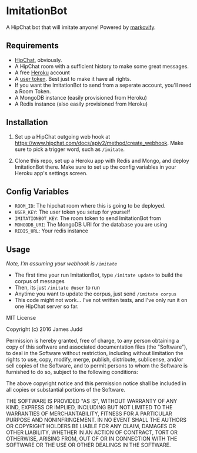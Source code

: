 # ImitationBot

A HipChat bot that will imitate anyone! Powered by [markovify](https://github.com/jsvine/markovify).

## Requirements

* [HipChat](https://hipchat.com), obviously.
* A HipChat room with a sufficient history to make some great messages.
* A free [Heroku](https://www.heroku.com) account
* A [user token](https://www.hipchat.com/account/api). Best just to make it have all rights.
* If you want the ImitationBot to send from a seperate account, you'll need a Room Token.
* A MongoDB instance (easily provisioned from Heroku)
* A Redis instance (also easily provisioned from Heroku)

## Installation

1. Set up a HipChat outgoing web hook at https://www.hipchat.com/docs/apiv2/method/create_webhook. Make sure to pick a trigger word, such as `/imitate`. 

2. Clone this repo, set up a Heroku app with Redis and Mongo, and deploy ImitationBot there. Make sure to set up the config variables in your Heroku app's settings screen.

## Config Variables

* `ROOM_ID`: The hipchat room where this is going to be deployed.
* `USER_KEY`: The user token you setup for yourself
* `IMITATIONBOT_KEY`: The room token to send ImitationBot from
* `MONGODB_URI`: The MongoDB URI for the database you are using
* `REDIS_URL`: Your redis instance

## Usage

*Note, I'm assuming your webhook is `/imitate`*
* The first time your run ImitationBot, type `/imitate update` to build the corpus of messages
* Then, its just `/imitate @user` to run
* Anytime you want to update the corpus, just send `/imitate corpus`
* This code might not work... I've not written tests, and I've only run it on one HipChat server so far.

MIT License

Copyright (c) 2016 James Judd

Permission is hereby granted, free of charge, to any person obtaining a copy
of this software and associated documentation files (the "Software"), to deal
in the Software without restriction, including without limitation the rights
to use, copy, modify, merge, publish, distribute, sublicense, and/or sell
copies of the Software, and to permit persons to whom the Software is
furnished to do so, subject to the following conditions:

The above copyright notice and this permission notice shall be included in all
copies or substantial portions of the Software.

THE SOFTWARE IS PROVIDED "AS IS", WITHOUT WARRANTY OF ANY KIND, EXPRESS OR
IMPLIED, INCLUDING BUT NOT LIMITED TO THE WARRANTIES OF MERCHANTABILITY,
FITNESS FOR A PARTICULAR PURPOSE AND NONINFRINGEMENT. IN NO EVENT SHALL THE
AUTHORS OR COPYRIGHT HOLDERS BE LIABLE FOR ANY CLAIM, DAMAGES OR OTHER
LIABILITY, WHETHER IN AN ACTION OF CONTRACT, TORT OR OTHERWISE, ARISING FROM,
OUT OF OR IN CONNECTION WITH THE SOFTWARE OR THE USE OR OTHER DEALINGS IN THE
SOFTWARE.
